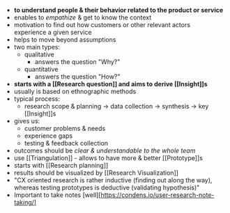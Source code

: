- __to understand people & their behavior related to the product or service__
- enables to _empathize_ & get to know the context
- motivation to find out how customers or other relevant actors experience a given service
- helps to move beyond assumptions
- two main types:
	- qualitative
		- answers the question "Why?"
	- quantitative
		- answers the question "How?"
- __starts with a [[Research question]] and aims to derive [[Insight]]s__
- usually is based on ethnographic methods
- typical process:
	- research scope & planning -> data collection -> synthesis -> key [[Insight]]s
- gives us:
	- customer problems & needs
	- experience gaps
	- testing & feedback collection
- outcomes should be _clear & understandable to the whole team_
- use [[Triangulation]] - allows to have more & better [[Prototype]]s
- starts with [[Research planning]]
- results should be visualized by [[Research Visualization]]
- "CX oriented research is rather inductive (finding out along the way), whereas testing prototypes is deductive (validating hypothesis)"
- Important to take notes [well][https://condens.io/user-research-note-taking/]